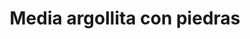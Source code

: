---
title: Media argollita con piedras
date: 
draft: false

# descripcion
description : Aro de plata de media argollita con piedras

materials: Plata 925

color: Plateado

dimensions: 1,2cm

code: 01-04-0094

type: "Aros"

categories: []

# Images
# first image will be shown in the product page
images:
  # - image: "images/path_to_image"
  # La ubicacion de las imagenes es imagenes/Aros/Aros.Piedras/01-04-0094-media-argollita-con-piedras
  - image: "./images/aros/piedras/01-04-0094-media-argollita-con-piedras_a.jpeg"
  - image: "./images/aros/piedras/01-04-0094-media-argollita-con-piedras_b.jpeg"
---